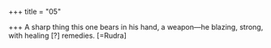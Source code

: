+++
title = "05"

+++
A sharp thing this one bears in his hand, a weapon—he blazing, strong,  with healing [?] remedies. [=Rudra]  